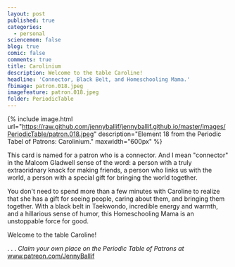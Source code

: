 ```yaml
---
layout: post
published: true
categories:
  - personal
sciencemom: false
blog: true
comic: false
comments: true
title: Carolinium
description: Welcome to the table Caroline!
headline: 'Connector, Black Belt, and Homeschooling Mama.'
fbimage: patron.018.jpeg
imagefeature: patron.018.jpeg
folder: PeriodicTable
---
```

{% include image.html url="https://raw.github.com/jennyballif/jennyballif.github.io/master/images/PeriodicTable/patron.018.jpeg" description="Element 18 from the Periodic Tabel of Patrons: Carolinium." maxwidth="600px" %}

This card is named for a patron who is a connector. And I mean "connector" in the Malcom Gladwell sense of the word: a person with a truly extraoridnary knack for making friends, a person who links us with the world, a person with a special gift for bringing the world together.

You don't need to spend more than a few minutes with Caroline to realize that she has a gift for seeing people, caring about them, and bringing them together. With a black belt in Taekwondo, incredible energy and warmth, and a hillarious sense of humor, this Homeschooling Mama is an unstoppable force for good.

Welcome to the table Caroline! 

.
.
.
_Claim your own place on the Periodic Table of Patrons at_ www.patreon.com/JennyBallif
